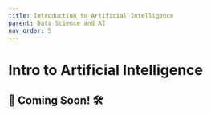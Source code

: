 ```yaml
---
title: Introduction to Artificial Intelligence 
parent: Data Science and AI 
nav_order: 5
---
```

# Intro to Artificial Intelligence 

🚧 Coming Soon! 🛠️
---
